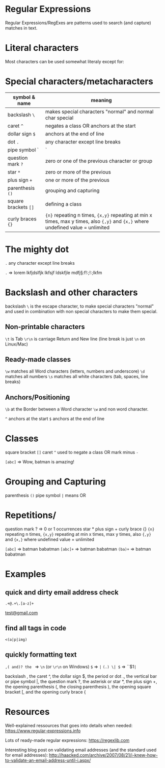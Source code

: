 



# Regular Expressions 

Regular Expressions/RegExes are patterns used to search (and capture) matches in text.




















# Literal characters
Most characters can be used somewhat literaly except for:

# Special characters/metacharacters

symbol & name                    | meaning
---------------------------------|------------------
backslash `\`                    | makes special characters "normal" and normal char special
caret `^`                        | negates a class OR anchors at the start
dollar sign `$`                  | anchors at the end of line
dot `.`                          | any character except line breaks
pipe symbol `|`                  | OR
question mark `?`                | zero or one of the previous character or group
star `*`                         | zero or more of the previous
plus sign `+`                    | one or more of the previous
parenthesis `()`                 | grouping and capturing
square brackets `[]`             | defining a class
curly braces `{}`                | `{n}` repeating n times, `{x,y}` repeating at min x times, max y times, also `{,y}` and `{x,}` where undefined value = unlimited












# The mighty dot
`.` any character except line breaks

`.` => lorem lkfjdslfjk lkfsjf ldskfjle mdfj§:f!:;!:;lkfm 







# Backslash and other characters
backslash `\` is the escape character, to make special characters "normal" and used in combination with non special characters to make them special.


## Non-printable characters
`\t` is Tab
`\r\n` is carriage Return and New line (line break is just `\n` on Linux/Mac)


## Ready-made classes
`\w` matches all Word characters (letters, numbers and underscore)
`\d` matches all numbers
`\s` matches all white characters (tab, spaces, line breaks)


## Anchors/Positioning
`\b` at the Border between a Word character `\w` and non word character.

`^` anchors at the start
`$` anchors at the end of line


# Classes
square bracket `[]`
caret `^`     used to negate a class OR mark 
minus `-`

`[abc]` => Wow, batman is amazing! 


# Grouping and Capturing
parenthesis `()`
pipe symbol `|`       means OR



# Repetitions/
question mark ? => 0 or 1 occurrences
star *
plus sign +
curly brace {}
`{n}` repeating n times, `{x,y}` repeating at min x times, max y times, also `{,y}` and `{x,}` where undefined value = unlimited

`[abc]` => batman babatman
`[abc]+` => batman babatman
`(ba)+` => batman babatman



# Examples

## quick and dirty email address check
`.+@.+\.[a-z]+`

test@gmail.com


## find all tags in code 
`<(a|p|img)`


## quickly formatting text

`,( and)? the ` => `\n` (or `\r\n` on Windows)
`$` =>  ` | `
`(.) \| $` => ``$1` | `

backslash \, the caret ^, the dollar sign $, the period or dot ., the vertical bar or pipe symbol |, the question mark ?, the asterisk or star *, the plus sign +, the opening parenthesis (, the closing parenthesis ), the opening square bracket [, and the opening curly brace {


# Resources

Well-explained ressources that goes into details when needed:
https://www.regular-expressions.info

Lots of ready-made regular expressions:
https://regexlib.com

Interesting blog post on validating email addresses (and the standard used for email addresses):
http://haacked.com/archive/2007/08/21/i-knew-how-to-validate-an-email-address-until-i.aspx/
